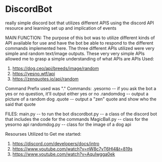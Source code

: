 # DiscordBot
really simple discord bot that utilizes different APIS using the discord API resource and learning set up and implication of events

MAIN FUNCTION: The purpose of this bot was to utilize different kinds of API available for use and have the bot be able to respond to the different commands implemented here. The three different APIs utilized were very simple and random text/image outputs. These very very simple APIs allowed me to grasp a simple understanding of what APIs are
APIs Used: 
  1. https://dog.ceo/api/breeds/image/random
  2. https://yesno.wtf/api
  3. https://zenquotes.io/api/random

Command Prefix used was "."
Commands: 
.yesorno -- if you ask the bot a yes or no question, it'll output either yes or no
.randomdog -- output a picture of a random dog
.quote -- output a "zen" quote and show who the said that quote

FILES: 
main.py -- to run the bot
discordbot.py -- a class of the discord bot that includes the code for the commands
MagicBall.py -- class for the yesorno api
randomdog.py -- class for the image of a dog api

Resourses Utilized to Get me started:
  1. https://discord.com/developers/docs/intro
  2. https://www.youtube.com/watch?v=nW8c7vT6Hl4&t=819s
  3. https://www.youtube.com/watch?v=AquIwgga0ek
